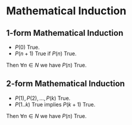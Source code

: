 # Mathematical Induction

## 1-form Mathematical Induction

- $P(0)$ True.
- $P(n + 1)$ True if $P(n)$ True.
  
Then $\forall n \in N$ we have $P(n)$ True. 



## 2-form Mathematical Induction

- $P(1), P(2), \ldots, P(k)$ True.
- $P(1..k)$ True implies $P(k + 1)$ True.

Then $\forall n \in N$ we have $P(n)$ True. 
 